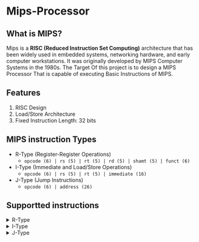 # Mips-Processor
## What is MIPS?
Mips is a **RISC (Reduced Instruction Set Computing)** architecture that has been widely used in embedded systems, networking hardware, and early computer workstations. It was originally developed by MIPS Computer Systems in the 1980s. The Target Of this project is to design a MIPS Processor That is capable of executing Basic Instructions of MIPS.

## Features
1. RISC Design
2. Load/Store Architecture
3. Fixed Instruction Length: 32 bits

## MIPS instruction Types
- R-Type (Register-Register Operations)
  - ` opcode (6) | rs (5) | rt (5) | rd (5) | shamt (5) | funct (6) `
- I-Type (Immediate and Load/Store Operations)
  - `opcode (6) | rs (5) | rt (5) | immediate (16)`
- J-Type (Jump Instructions)
  - `opcode (6) | address (26)`

## Supportted instructions

<details>
  <summary>R-Type</summary>

 
  - And
  - OR
  - Add
  - SLL
  - SRL
  - SRA
  - Sub
  - SLT
  - Xor
  - Nor
    
  
</details>

<details>
  <summary>I-Type</summary>

 
  - LW
  - SW
  - BEQ
    
  
</details>
<details>
  <summary>J-Type</summary>

 
  - None For now..
  - 
  - 
    
  
</details>
